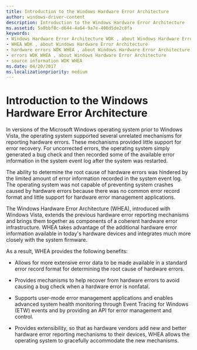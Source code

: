 ```yaml
---
title: Introduction to the Windows Hardware Error Architecture
author: windows-driver-content
description: Introduction to the Windows Hardware Error Architecture
ms.assetid: 5a0bbf8c-d644-4a64-9a7e-400d5de2c8fa
keywords:
- Windows Hardware Error Architecture WDK , about Windows Hardware Error Architecture
- WHEA WDK , about Windows Hardware Error Architecture
- hardware errors WDK WHEA , about Windows Hardware Error Architecture
- errors WDK WHEA , about Windows Hardware Error Architecture
- source information WDK WHEA
ms.date: 04/20/2017
ms.localizationpriority: medium
---
```


# Introduction to the Windows Hardware Error Architecture


In versions of the Microsoft Windows operating system prior to Windows Vista, the operating system supported several unrelated mechanisms for reporting hardware errors. These mechanisms provided little support for error recovery. For uncorrected errors, the operating system simply generated a bug check and then recorded some of the available error information in the system event log after the system was restarted.

The ability to determine the root cause of hardware errors was hindered by the limited amount of error information recorded in the system event log. The operating system was not capable of preventing system crashes caused by hardware errors because there was no common error record format and little support for hardware error management applications.

The Windows Hardware Error Architecture (WHEA), introduced with Windows Vista, extends the previous hardware error reporting mechanisms and brings them together as components of a coherent hardware error infrastructure. WHEA takes advantage of the additional hardware error information available in today's hardware devices and integrates much more closely with the system firmware.

As a result, WHEA provides the following benefits:

-   Allows for more extensive error data to be made available in a standard error record format for determining the root cause of hardware errors.

-   Provides mechanisms to help recover from hardware errors to avoid causing a bug check when a hardware error is nonfatal.

-   Supports user-mode error management applications and enables advanced system health monitoring through Event Tracing for Windows (ETW) events and by providing an API for error management and control.

-   Provides extensibility, so that as hardware vendors add new and better hardware error reporting mechanisms to their devices, WHEA allows the operating system to gracefully accommodate the new mechanisms.

 

 




